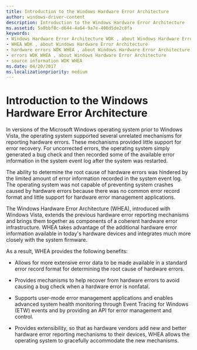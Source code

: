 ```yaml
---
title: Introduction to the Windows Hardware Error Architecture
author: windows-driver-content
description: Introduction to the Windows Hardware Error Architecture
ms.assetid: 5a0bbf8c-d644-4a64-9a7e-400d5de2c8fa
keywords:
- Windows Hardware Error Architecture WDK , about Windows Hardware Error Architecture
- WHEA WDK , about Windows Hardware Error Architecture
- hardware errors WDK WHEA , about Windows Hardware Error Architecture
- errors WDK WHEA , about Windows Hardware Error Architecture
- source information WDK WHEA
ms.date: 04/20/2017
ms.localizationpriority: medium
---
```


# Introduction to the Windows Hardware Error Architecture


In versions of the Microsoft Windows operating system prior to Windows Vista, the operating system supported several unrelated mechanisms for reporting hardware errors. These mechanisms provided little support for error recovery. For uncorrected errors, the operating system simply generated a bug check and then recorded some of the available error information in the system event log after the system was restarted.

The ability to determine the root cause of hardware errors was hindered by the limited amount of error information recorded in the system event log. The operating system was not capable of preventing system crashes caused by hardware errors because there was no common error record format and little support for hardware error management applications.

The Windows Hardware Error Architecture (WHEA), introduced with Windows Vista, extends the previous hardware error reporting mechanisms and brings them together as components of a coherent hardware error infrastructure. WHEA takes advantage of the additional hardware error information available in today's hardware devices and integrates much more closely with the system firmware.

As a result, WHEA provides the following benefits:

-   Allows for more extensive error data to be made available in a standard error record format for determining the root cause of hardware errors.

-   Provides mechanisms to help recover from hardware errors to avoid causing a bug check when a hardware error is nonfatal.

-   Supports user-mode error management applications and enables advanced system health monitoring through Event Tracing for Windows (ETW) events and by providing an API for error management and control.

-   Provides extensibility, so that as hardware vendors add new and better hardware error reporting mechanisms to their devices, WHEA allows the operating system to gracefully accommodate the new mechanisms.

 

 




